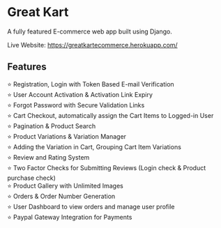 # Great Kart

A fully featured E-commerce web app built using Django.

Live Website: https://greatkartecommerce.herokuapp.com/
## Features

:star: Registration, Login with Token Based E-mail Verification <br>
:star: User Account Activation & Activation Link Expiry <br>
:star: Forgot Password with Secure Validation Links <br>
:star: Cart Checkout, automatically assign the Cart Items to Logged-in User <br>
:star: Pagination & Product Search <br>
:star: Product Variations & Variation Manager <br>
:star: Adding the Variation in Cart, Grouping Cart Item Variations <br>
:star: Review and Rating System <br>
:star: Two Factor Checks for Submitting Reviews (Login check & Product purchase check) <br>
:star: Product Gallery with Unlimited Images <br>
:star: Orders & Order Number Generation <br>
:star: User Dashboard to view orders and manage user profile <br>
:star: Paypal Gateway Integration for Payments <br>